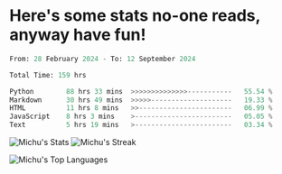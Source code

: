 <h1>Here's some stats no-one reads, anyway have fun!</h1>

<!--START_SECTION:waka-->

```python
From: 28 February 2024 - To: 12 September 2024

Total Time: 159 hrs

Python        88 hrs 33 mins  >>>>>>>>>>>>>>-----------   55.54 %
Markdown      30 hrs 49 mins  >>>>>--------------------   19.33 %
HTML          11 hrs 8 mins   >>-----------------------   06.99 %
JavaScript    8 hrs 3 mins    >------------------------   05.05 %
Text          5 hrs 19 mins   >------------------------   03.34 %
```

<!--END_SECTION:waka-->

![Michu's Stats](https://github-readme-stats.vercel.app/api?username=MichalDakowicz&theme=nord&show_icons=true&hide_border=true&count_private=true&card_width=500px) ![Michu's Streak](https://github-readme-streak-stats.herokuapp.com/?user=MichalDakowicz&theme=nord&hide_border=true&card_width=500px) 

![Michu's Top Languages](https://github-readme-stats.vercel.app/api/top-langs/?username=MichalDakowicz&theme=nord&show_icons=true&hide_border=true&layout=compact&card_width=1000px)
